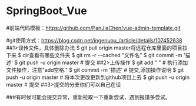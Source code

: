 # SpringBoot_Vue
#前端代码模板：https://github.com/PanJiaChen/vue-admin-template.git


#git使用方式：https://blog.csdn.net/ingenuou_/article/details/107452638 
##1>误传文件，具体删除办法 $ git pull origin master将远程仓库里面的项目拉下来 $ dir查看有哪些文件夹 $ git rm -r --cached "文件名" $ git commit -m '描述' $ git push -u origin master # 提交 
##2>上传操作 $ git add " " # 执行添加文件操作，注意"add空格." $ git commit -m '描述' # 提交,添加操作说明 $ git push -u origin master # 将本次更改更新到github项目上去 $ git push -u origin master # 提交 
##3>提交的分支你们可以自己在设

###有时候可能会提交异常，重新拉取一下重新尝试，遇到报错多尝试。
